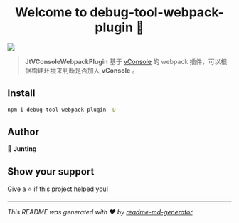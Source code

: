 <h1 align="center">Welcome to debug-tool-webpack-plugin 👋</h1>
<p>
  <img src="https://img.shields.io/badge/version-1.0.0-blue.svg?cacheSeconds=2592000" />
</p>

> **JtVConsoleWebpackPlugin** 基于 [vConsole](https://github.com/Tencent/vConsole) 的 webpack 插件，可以根据构建环境来判断是否加入 **vConsole** 。

## Install

```sh
npm i debug-tool-webpack-plugin -D
```

## Author

👤 **Junting**

## Show your support

Give a ⭐️ if this project helped you!

***
_This README was generated with ❤️ by [readme-md-generator](https://github.com/kefranabg/readme-md-generator)_
